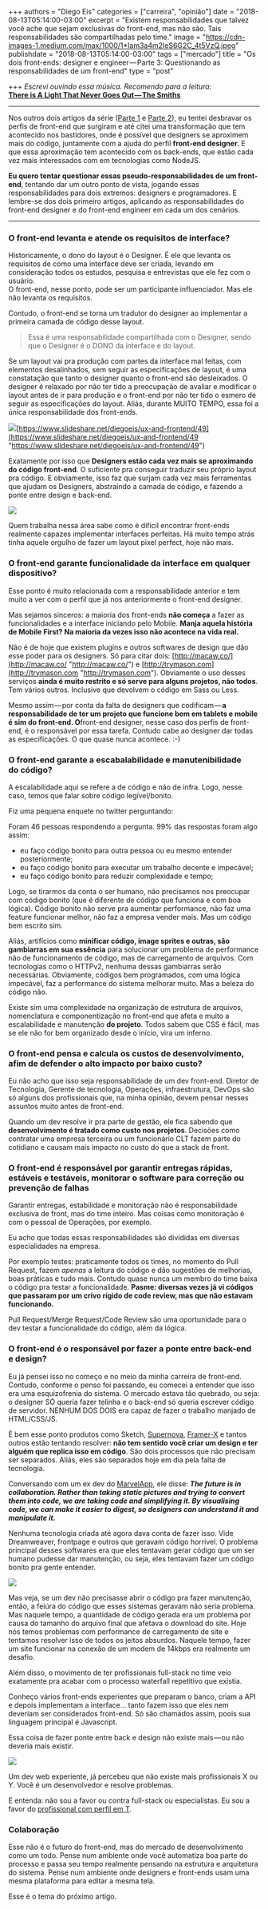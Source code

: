 +++
authors = "Diego Eis"
categories = ["carreira", "opinião"]
date = "2018-08-13T05:14:00-03:00"
excerpt = "Existem responsabilidades que talvez você ache que sejam exclusivas do front-end, mas não são. Tais responsabilidades são compartilhadas pelo time."
image = "https://cdn-images-1.medium.com/max/1000/1*Iam3a4m2IeS6G2C_4t5VzQ.jpeg"
publishdate = "2018-08-13T05:14:00-03:00"
tags = ["mercado"]
title = "Os dois front-ends: designer e engineer — Parte 3: Questionando as responsabilidades de um front-end"
type = "post"

+++
_Escrevi ouvindo essa música. Recomendo para a leitura:_  
[**There is A Light That Never Goes Out — The Smiths**](https://open.spotify.com/track/0WQiDwKJclirSYG9v5tayI?si=Ad3Pjt8aQROb3LdpGHQlBw)

***

Nos outros dois artigos da série ([Parte 1](https://medium.com/@diegoeis/frontend-design-engineer-parte1-d3156d8dddd4) e [Parte 2](https://medium.com/@diegoeis/frontend-design-engineer-parte2-498bada72d84)), eu tentei desbravar os perfis de front-end que surgiram e até citei uma transformação que tem acontecido nos bastidores, onde é possível que designers se aproximem mais do código, juntamente com a ajuda do perfil **front-end designer.** E que essa aproximação tem acontecido com os back-ends, que estão cada vez mais interessados com em tecnologias como NodeJS.

**Eu quero tentar questionar essas pseudo-responsabilidades de um front-end**, tentando dar um outro ponto de vista, jogando essas responsabilidades para dois extremos: designers e programadores. E lembre-se dos dois primeiro artigos, aplicando as responsabilidades do front-end designer e do front-end engineer em cada um dos cenários.

***

### O front-end levanta e atende os requisitos de interface?

Historicamente, o dono do layout é o Designer. É ele que levanta os requisitos de como uma interface deve ser criada, levando em consideração todos os estudos, pesquisa e entrevistas que ele fez com o usuário.   
O front-end, nesse ponto, pode ser um participante influenciador. Mas ele não levanta os requisitos.

Contudo, o front-end se torna um tradutor do designer ao implementar a primeira camada de código desse layout. 

> Essa é uma responsabilidade compartilhada com o Designer, sendo que o Designer é o DONO da interface e do layout. 

Se um layout vai pra produção com partes da interface mal feitas, com elementos desalinhados, sem seguir as especificações de layout, é uma constatação que tanto o designer quanto o front-end são desleixados. O designer é relaxado por não ter tido a preocupação de avaliar e modificar o layout antes de ir para produção e o front-end por não ter tido o esmero de seguir as especificações do layout. Aliás, durante MUITO TEMPO, essa foi a única responsabilidade dos front-ends.

![](https://cdn-images-1.medium.com/max/800/1\*uDDA28iT0vKm2v-QkA_U0g.png)[https://www.slideshare.net/diegoeis/ux-and-frontend/49](https://www.slideshare.net/diegoeis/ux-and-frontend/49 "https://www.slideshare.net/diegoeis/ux-and-frontend/49")

Exatamente por isso que **Designers estão cada vez mais se aproximando do código front-end**. O suficiente pra conseguir traduzir seu próprio layout pra código. E obviamente, isso faz que surjam cada vez mais ferramentas que ajudam os Designers, abstraindo a camada de código, e fazendo a ponte entre design e back-end. 

![](https://cdn-images-1.medium.com/max/800/1\*JeGEj0TnKnex-ThfkXcB7g.png)

Quem trabalha nessa área sabe como é difícil encontrar front-ends realmente capazes implementar interfaces perfeitas. Há muito tempo atrás tinha aquele orgulho de fazer um layout pixel perfect, hoje não mais.

### O front-end garante funcionalidade da interface em qualquer dispositivo?

Esse ponto é muito relacionada com a responsabilidade anterior e tem muito a ver com o perfil que já nos anteriormente o front-end designer.

Mas sejamos sinceros: a maioria dos front-ends **não começa** a fazer as funcionalidades e a interface iniciando pelo Mobile. **Manja aquela história de Mobile First? Na maioria da vezes isso não acontece na vida real.**

Não é de hoje que existem plugins e outros softwares de design que dão esse poder para os designers. Só para citar dois: [http://macaw.co/](http://macaw.co/ "http://macaw.co/") e [http://trymason.com](http://trymason.com "http://trymason.com"). Obviamente o uso desses serviços **ainda é muito restrito e só serve para alguns projetos, não todos**. Tem vários outros. Inclusive que devolvem o código em Sass ou Less.

Mesmo assim — por conta da falta de designers que codificam — **a responsabilidade de ter um projeto que funcione bem em tablets e mobile é sim do front-end. O**front-end designer, nesse caso dos perfis de front-end, é o responsável por essa tarefa. Contudo cabe ao designer dar todas as especificações. O que quase nunca acontece. :-)

### O front-end garante a escabalabilidade e manutenibilidade do código?

A escalabilidade aqui se refere a de código e não de infra. Logo, nesse caso, temos que falar sobre código legível/bonito.

Fiz uma pequena enquete no twitter perguntando:

Foram 46 pessoas respondendo a pergunta. 99% das respostas foram algo assim:

* eu faço código bonito para outra pessoa ou eu mesmo entender posteriormente;
* eu faço código bonito para executar um trabalho decente e impecável;
* eu faço código bonito para reduzir complexidade e tempo;

Logo, se tirarmos da conta o ser humano, não precisamos nos preocupar com código bonito (que é diferente de código que funciona e com boa lógica). Código bonito não serve pra aumentar performance, não faz uma feature funcionar melhor, não faz a empresa vender mais. Mas um código bem escrito sim.

Aliás, artifícios como **minificar código, image sprites e outras, são gambiarras em sua essência** para solucionar um problema de performance não de funcionamento de código, mas de carregamento de arquivos. Com tecnologias como o HTTPv2, nenhuma dessas gambiarras serão necessárias. Obviamente, códigos bem programados, com uma lógica impecável, faz a performance do sistema melhorar muito. Mas a beleza do código não.

Existe sim uma complexidade na organização de estrutura de arquivos, nomenclatura e componentização no front-end que afeta e muito a escalabilidade e manutenção **do projeto**. Todos sabem que CSS é fácil, mas se ele não for bem organizado desde o início, vira um inferno.

### O front-end  pensa e calcula os custos de desenvolvimento, afim de defender o alto impacto por baixo custo?

Eu não acho que isso seja responsabilidade de um dev front-end. Diretor de Tecnologia, Gerente de tecnologia, Operações, infraestrutura, DevOps são só alguns dos profissionais que, na minha opinião, devem pensar nesses assuntos muito antes de front-end.

Quando um dev resolve ir pra parte de gestão, ele fica sabendo que **desenvolvimento é tratado como custo nos projetos**. Decisões como contratar uma empresa terceira ou um funcionário CLT fazem parte do cotidiano e causam mais impacto no custo do que a stack de front.

### O front-end é responsável por garantir entregas rápidas, estáveis e testáveis, monitorar o software para correção ou prevenção de falhas

Garantir entregas, estabilidade e monitoração não é responsabilidade exclusiva de front, mas do time inteiro. Mas coisas como monitoração é com o pessoal de Operações, por exemplo.

Eu acho que todas essas responsabilidades são divididas em diversas especialidades na empresa.

Por exemplo testes: praticamente todos os times, no momento do Pull Request, fazem _apenas_ a leitura do código e dão sugestões de melhorias, boas práticas e tudo mais. Contudo quase nunca um membro do time baixa o código pra testar a funcionalidade. **Pasme: diversas vezes já vi códigos que passaram por um crivo rígido de code review, mas que não estavam funcionando.**

Pull Request/Merge Request/Code Review são uma oportunidade para o dev testar a funcionalidade do código, além da lógica.

### O front-end é o responsável por fazer a ponte entre back-end e design?

Eu já pensei isso no começo e no meio da minha carreira de front-end. Contudo, conforme o penso foi passando, eu comecei a entender que isso era uma esquizofrenia do sistema. O mercado estava tão quebrado, ou seja: o designer SÓ queria fazer telinha e o back-end só queria escrever código de servidor. NENHUM DOS DOIS era capaz de fazer o trabalho manjado de HTML/CSS/JS.

É bem esse ponto produtos como Sketch, [Supernova](https://supernova.studio), [Framer-X](https://tableless.com.br/framerx-design-to-code/) e tantos outros estão tentando resolver: **não tem sentido você criar um design e ter alguém que replica isso em código**. São dois processos que não precisam ser separados. Aliás, eles são separados hoje em dia pela falta de tecnologia.

Conversando com um ex dev do [MarvelApp](https://marvelapp.com/), ele disse: **_The future is in collaboration. Rather than taking static pictures and trying to convert them into code, we are taking code and simplifying it. By visualising code, we can make it easier to digest, so designers can understand it and manipulate it._**

Nenhuma tecnologia criada até agora dava conta de fazer isso. Vide Dreamweaver, frontpage e outros que geravam código horrível. O problema principal desses softwares era que eles tentavam gerar código que um ser humano pudesse dar manutenção, ou seja, eles tentavam fazer um código bonito pra gente entender.

![](https://cdn-images-1.medium.com/max/800/1\*AZAOWnaGlDkDQZhH3MWupQ.png)

Mas veja, se um dev não precisasse abrir o código pra fazer manutenção, então, a feiúra do código que esses sistemas geravam não seria problema. Mas naquele tempo, a quantidade de código gerada era um problema por causa do tamanho do arquivo final que afetava o download do site. Hoje nós temos problemas com performance de carregamento de site e tentamos resolver isso de todos os jeitos absurdos. Naquele tempo, fazer um site funcionar na conexão de um modem de 14kbps era realmente um desafio.

Além disso, o movimento de ter profissionais full-stack no time veio exatamente pra acabar com o processo waterfall repetitivo que existia. 

Conheço vários front-ends experientes que preparam o banco, criam a API e depois implementam a interface… tanto fazem isso que eles nem deveriam ser considerados front-end. Só são chamados assim, poois sua linguagem principal é Javascript. 

Essa coisa de fazer ponte entre back e design não existe mais — ou não deveria mais existir. 

![](https://cdn-images-1.medium.com/max/800/1\*dFQotHXacgbUruHOYTxvfg.png)

Um dev web experiente, já percebeu que não existe mais profissionais X ou Y. Você é um desenvolvedor e resolve problemas.

E entenda: não sou a favor ou contra full-stack ou especialistas. Eu sou a favor do [profissional com perfil em T](https://tableless.com.br/o-perfil-t-shaped-e-o-dev-full-stack/). 

### Colaboração

Esse não é o futuro do front-end, mas do mercado de desenvolvimento como um todo. Pense num ambiente onde você automatiza boa parte do processo e passa seu tempo realmente pensando na estrutura e arquitetura do sistema. Pense num ambiente onde designers e front-ends usam uma mesma plataforma para editar a mesma tela. 

Esse é o tema do próximo artigo.
